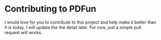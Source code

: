 # Contributing to PDFun

I would love for you to contribute to this project and help make it better than it is today. I will update the the detail later. For now, just a simple pull request will works.